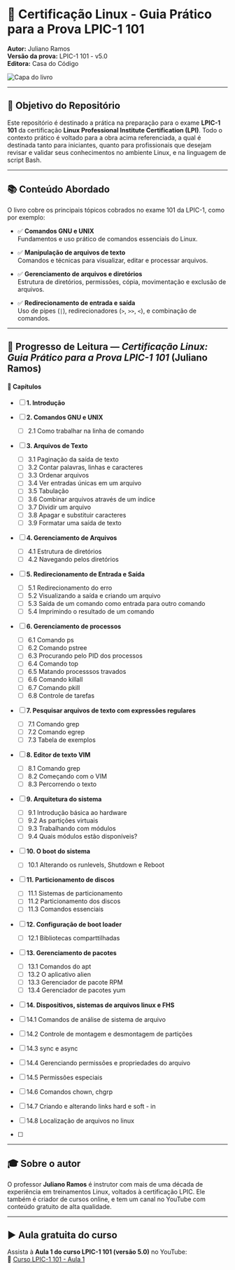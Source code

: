 # 📘 Certificação Linux - Guia Prático para a Prova LPIC-1 101  
**Autor:** Juliano Ramos  
**Versão da prova:** LPIC-1 101 - v5.0  
**Editora:** Casa do Código  

![Capa do livro](https://www.casadocodigo.com.br/cdn/shop/files/cd24b8bf-31d3-4dc2-a1e1-f79fbf65d438_large.jpg?v=1714473606)

---

## 🎯 Objetivo do Repositório

Este repositório é destinado a prática na preparação para o exame **LPIC-1 101** da certificação **Linux Professional Institute Certification (LPI)**. Todo o contexto prático é voltado para a obra acima referenciada, a qual é destinada tanto para iniciantes, quanto para profissionais que desejam revisar e validar seus conhecimentos no ambiente Linux, e na linguagem de script Bash.

---

## 📚 Conteúdo Abordado

O livro cobre os principais tópicos cobrados no exame 101 da LPIC-1, como por exemplo:

- ✅ **Comandos GNU e UNIX**  
  Fundamentos e uso prático de comandos essenciais do Linux.

- ✅ **Manipulação de arquivos de texto**  
  Comandos e técnicas para visualizar, editar e processar arquivos.

- ✅ **Gerenciamento de arquivos e diretórios**  
  Estrutura de diretórios, permissões, cópia, movimentação e exclusão de arquivos.

- ✅ **Redirecionamento de entrada e saída**  
  Uso de pipes (`|`), redirecionadores (`>`, `>>`, `<`), e combinação de comandos.

---
## 📖 Progresso de Leitura — *Certificação Linux: Guia Prático para a Prova LPIC-1 101* (Juliano Ramos)

#### 📘 Capítulos

- [ ] **1. Introdução**

- [ ] **2. Comandos GNU e UNIX**
  - [ ] 2.1 Como trabalhar na linha de comando

- [ ] **3. Arquivos de Texto**
  - [ ] 3.1 Paginação da saída de texto
  - [ ] 3.2 Contar palavras, linhas e caracteres
  - [ ] 3.3 Ordenar arquivos
  - [ ] 3.4 Ver entradas únicas em um arquivo
  - [ ] 3.5 Tabulação
  - [ ] 3.6 Combinar arquivos através de um índice
  - [ ] 3.7 Dividir um arquivo
  - [ ] 3.8 Apagar e substituir caracteres
  - [ ] 3.9 Formatar uma saída de texto

- [ ] **4. Gerenciamento de Arquivos**
  - [ ] 4.1 Estrutura de diretórios
  - [ ] 4.2 Navegando pelos diretórios

- [ ] **5. Redirecionamento de Entrada e Saída**
  - [ ] 5.1 Redirecionamento do erro
  - [ ] 5.2 Visualizando a saída e criando um arquivo
  - [ ] 5.3 Saída de um comando como entrada para outro comando
  - [ ] 5.4 Imprimindo o resultado de um comando

- [ ] **6. Gerenciamento de processos**
  - [ ] 6.1 Comando ps
  - [ ] 6.2 Comando pstree
  - [ ] 6.3 Procurando pelo PID dos processos
  - [ ] 6.4 Comando top
  - [ ] 6.5 Matando processsos travados
  - [ ] 6.6 Comando killall
  - [ ] 6.7 Comando pkill
  - [ ] 6.8 Controle de tarefas

- [ ] **7. Pesquisar arquivos de texto com expressões regulares**
  - [ ] 7.1 Comando grep
  - [ ] 7.2 Comando egrep
  - [ ] 7.3 Tabela de exemplos

- [ ] **8. Editor de texto VIM**
   - [ ] 8.1 Comando grep
   - [ ] 8.2 Começando com o VIM
   - [ ] 8.3 Percorrendo o texto

- [ ] **9. Arquitetura do sistema**
  - [ ] 9.1 Introdução básica ao hardware 
  - [ ] 9.2 As partições virtuais
  - [ ] 9.3 Trabalhando com módulos 
  - [ ] 9.4 Quais módulos estão disponíveis? 

- [ ] **10. O boot do sistema**
  - [ ] 10.1 Alterando os runlevels, Shutdown e Reboot  

- [ ] **11. Particionamento de discos**
  - [ ] 11.1 Sistemas de particionamento
  - [ ] 11.2 Particionamento dos discos
  - [ ] 11.3 Comandos essenciais

- [ ] **12. Configuração de boot loader**
  - [ ] 12.1 Bibliotecas comparttilhadas

- [ ] **13. Gerenciamento de pacotes**
  - [ ] 13.1 Comandos do apt
  - [ ] 13.2 O aplicativo alien
  - [ ] 13.3 Gerenciador de pacote RPM 
  - [ ] 13.4 Gerenciador de pacotes yum 

- [ ] **14. Dispositivos, sistemas de arquivos linux e FHS**
- [ ] 14.1 Comandos de análise de sistema de arquivo 
- [ ] 14.2 Controle de montagem e desmontagem de partições
- [ ] 14.3 sync e async
- [ ] 14.4 Gerenciando permissões e propriedades do arquivo
- [ ] 14.5 Permissões especiais
- [ ] 14.6 Comandos chown, chgrp
- [ ] 14.7 Criando e alterando links hard e soft - in 
- [ ] 14.8 Localização de arquivos no linux
- [ ] 
---

## 🎓 Sobre o autor

O professor **Juliano Ramos** é instrutor com mais de uma década de experiência em treinamentos Linux, voltados à certificação LPIC. Ele também é criador de cursos online, e tem um canal no YouTube com conteúdo gratuito de alta qualidade.

---

## ▶️ Aula gratuita do curso

Assista à **Aula 1 do curso LPIC-1 101 (versão 5.0)** no YouTube:  
🔗 [Curso LPIC-1 101 - Aula 1](https://www.youtube.com/watch?v=LO-jQMcGsLU)
